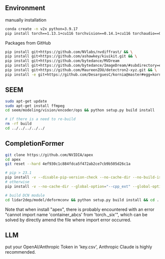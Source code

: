 ## Environment
manually installation
```bash
conda create -n v2x python=3.9.17
pip install torch==1.13.1+cu116 torchvision==0.14.1+cu116 torchaudio==0.13.1 --extra-index-url https://download.pytorch.org/whl/cu116
```

Packages from GitHub
```bash
pip install git+https://github.com/NVlabs/nvdiffrast/ && \
pip install git+https://github.com/ashawkey/kiuikit.git && \
pip install git+https://github.com/bytedance/MVDream
pip install git+https://github.com/bytedance/ImageDream/#subdirectory=extern/ImageDream && \
pip install git+https://github.com/MaureenZOU/detectron2-xyz.git && \
pip install -e git+https://github.com/DesarguesC/kornia@master#egg=kornia
```


## SEEM
```bash
sudo apt-get update
sudo apt-get install ffmpeg
cd seem/modeling/vision/encoder/ops && python setup.py build install

# if there is a need to re-build
rm -rf build
cd ../../../../../
```

## CompletionFormer
```bash
git clone https://github.com/NVIDIA/apex
cd apex
git reset --hard 4ef930c1c884fdca5f472ab2ce7cb9b505d26c1a

# pip > 23.1
pip install -v --disable-pip-version-check --no-cache-dir --no-build-isolation --config-settings "--build-option=--cpp_ext" --config-settings "--build-option=--cuda_ext" ./
# otherwise
pip install -v --no-cache-dir --global-option="--cpp_ext" --global-option="--cuda_ext" ./ 

# build DCN module
cd lidar2dep/model/deformconv && python setup.py build install && cd ../../../
```
Note that when install "apex", there is probably encountered with an error "cannot import name 'container_abcs' from 'torch._six'", 
which can be solved by directly amend the file where import error occurred.



## LLM

put your OpenAI/Anthropic Token in 'key.csv', Anthropic Claude is highly recommended.


